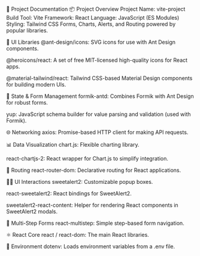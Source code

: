 📘 Project Documentation
📦 Project Overview
Project Name: vite-project
Build Tool: Vite
Framework: React
Language: JavaScript (ES Modules)
Styling: Tailwind CSS
Forms, Charts, Alerts, and Routing powered by popular libraries.

🧩 UI Libraries
@ant-design/icons: SVG icons for use with Ant Design components.

@heroicons/react: A set of free MIT-licensed high-quality icons for React apps.

@material-tailwind/react: Tailwind CSS-based Material Design components for building modern UIs.

🔁 State & Form Management
formik-antd: Combines Formik with Ant Design for robust forms.

yup: JavaScript schema builder for value parsing and validation (used with Formik).

🌐 Networking
axios: Promise-based HTTP client for making API requests.

📊 Data Visualization
chart.js: Flexible charting library.

react-chartjs-2: React wrapper for Chart.js to simplify integration.

📍 Routing
react-router-dom: Declarative routing for React applications.

🧙‍♀️ UI Interactions
sweetalert2: Customizable popup boxes.

react-sweetalert2: React bindings for SweetAlert2.

sweetalert2-react-content: Helper for rendering React components in SweetAlert2 modals.

🔀 Multi-Step Forms
react-multistep: Simple step-based form navigation.

⚛ React Core
react / react-dom: The main React libraries.

🔐 Environment
dotenv: Loads environment variables from a .env file.
